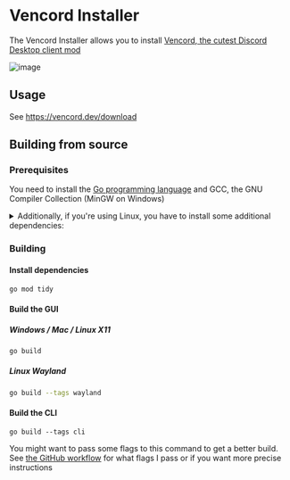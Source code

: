 # Vencord Installer

The Vencord Installer allows you to install [Vencord, the cutest Discord Desktop client mod](https://github.com/Julienraptor02/Vencord)

![image](https://user-images.githubusercontent.com/45497981/226734476-5fb42420-844d-4e27-ae06-4799118e086e.png)

## Usage

See https://vencord.dev/download

## Building from source

### Prerequisites 

You need to install the [Go programming language](https://go.dev/doc/install) and GCC, the GNU Compiler Collection (MinGW on Windows)

<details>
<summary>Additionally, if you're using Linux, you have to install some additional dependencies:</summary>

#### Base dependencies
```sh
apt install -y pkg-config libsdl2-dev libglx-dev libgl1-mesa-dev
dnf install pkg-config libGL-devel libXxf86vm-devel
```

#### X11 dependencies
```sh
apt install -y xorg-dev
dnf install libXcursor-devel libXi-devel libXinerama-devel libXrandr-devel
```

#### Wayland dependencies
```sh
apt install -y libwayland-dev libxkbcommon-dev wayland-protocols extra-cmake-modules
dnf install wayland-devel libxkbcommon-devel wayland-protocols-devel extra-cmake-modules
```

</details>

### Building

#### Install dependencies

```sh
go mod tidy
```

#### Build the GUI

##### Windows / Mac / Linux X11
```sh
go build
```

##### Linux Wayland
```sh
go build --tags wayland
```

#### Build the CLI
```
go build --tags cli
```

You might want to pass some flags to this command to get a better build.
See [the GitHub workflow](https://github.com/Julienraptor02/Installer/blob/main/.github/workflows/release.yml) for what flags I pass or if you want more precise instructions
